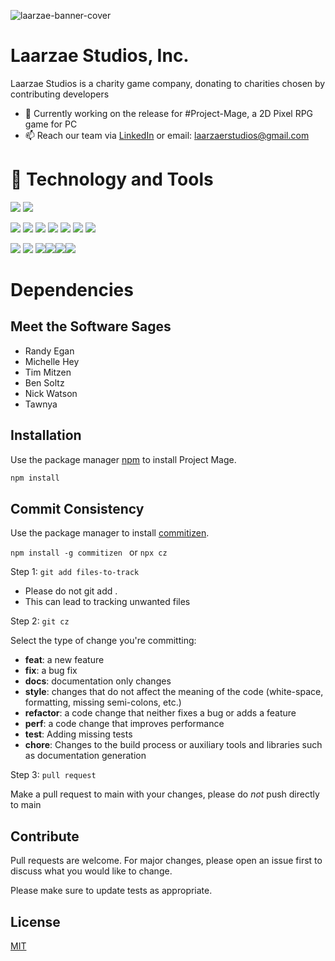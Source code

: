 
![laarzae-banner-cover](https://user-images.githubusercontent.com/48541701/111183843-ba248700-8586-11eb-8ce8-6471e75b6bb9.png)

# Laarzae Studios, Inc.
Laarzae Studios is a charity game company, donating to charities chosen by contributing developers

  - 🌱 Currently working on the release for #Project-Mage, a 2D Pixel RPG game for PC
  - 📫 Reach our team via [LinkedIn](https://www.linkedin.com/in/laarzaestudios) or email: laarzaerstudios@gmail.com

# 🔧 Technology and Tools

![](https://img.shields.io/badge/OS-Windows-informational?style=flat&logo=linux&logoColor=black&color=082F60)    ![](https://img.shields.io/badge/Editor-VS_Code-informational?style=flat&logo=intellij-idea&logoColor=white&color=082F60)    

![](https://img.shields.io/badge/Code-React-informational?style=flat&logo=react&logoColor=white&color=86ACE5) ![](https://img.shields.io/badge/Code-JavaScript-informational?style=flat&logo=javascript&logoColor=white&color=86ACE5) ![](https://img.shields.io/badge/Code-Node-informational?style=flat&logo=javascript&logoColor=white&color=86ACE5)
![](https://img.shields.io/badge/Code-Unity-informational?style=flat&logo=unity&logoColor=white&color=86ACE5) ![](https://img.shields.io/badge/Code-HTML-informational?style=flat&logo=html5&logoColor=white&color=86ACE5) ![](https://img.shields.io/badge/Code-Express-informational?style=flat&logo=javascript&logoColor=white&color=86ACE5) ![](https://img.shields.io/badge/Code-RDMS-informational?style=flat&logo=rdms&logoColor=white&color=86ACE5)

![](https://img.shields.io/badge/Tools-PostgreSQL-informational?style=flat&logo=postgresql&logoColor=white&color=9081AC) ![](https://img.shields.io/badge/Tools-SQLite3-informational?style=flat&logo=sqlite&logoColor=white&color=9081AC) ![](https://img.shields.io/badge/Tools-Insomnia-informational?style=flat&logo=insomnia&logoColor=white&color=9081AC)![](https://img.shields.io/badge/Tools-Illustrator-informational?style=flat&logo=insomnia&logoColor=white&color=9081AC)![](https://img.shields.io/badge/Tools-Procreate-informational?style=flat&logo=insomnia&logoColor=white&color=9081AC)![](https://img.shields.io/badge/Tools-Invision-informational?style=flat&logo=insomnia&logoColor=white&color=9081AC)


# Dependencies

## Meet the Software Sages
- Randy Egan
- Michelle Hey
- Tim Mitzen
- Ben Soltz
- Nick Watson
- Tawnya

## Installation

Use the package manager [npm](https://npmjs.com) to install Project Mage.

```bash
npm install
```

## Commit Consistency
Use the package manager to install [commitizen](https://npmjs.com/package/commitizen).

```npm install -g commitizen ``` or ``` npx cz ```

Step 1: ```git add files-to-track```
- Please do not git add .
- This can lead to tracking unwanted files

Step 2: ```git cz```

Select the type of change you're committing: 
- **feat**: a new feature
- **fix**: a bug fix
- **docs**: documentation only changes
- **style**: changes that do not affect the meaning of the code (white-space, formatting, missing semi-colons, etc.)
- **refactor**: a code change that neither fixes a bug or adds a feature
- **perf**: a code change that improves performance
- **test**: Adding missing tests
- **chore**: Changes to the build process or auxiliary tools and libraries such as documentation generation

Step 3: ```pull request```

Make a pull request to main with your changes, please do *not* push directly to main

## Contribute

Pull requests are welcome. For major changes, please open an issue first to discuss what you would like to change.

Please make sure to update tests as appropriate.

## License
[MIT](https://choosealicense.com/licenses/mit/)
